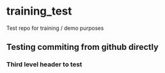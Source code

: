 # training_test
Test repo for training / demo purposes

## Testing commiting from github directly

### Third level header to test
